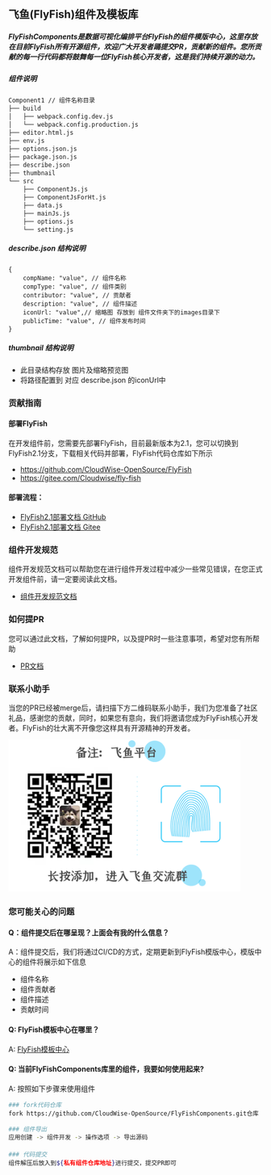 ## 飞鱼(FlyFish)组件及模板库

##### FlyFishComponents是数据可视化编排平台FlyFish的组件模版中心，这里存放在目前FlyFish所有开源组件，欢迎广大开发者踊提交PR，贡献新的组件。您所贡献的每一行代码都将鼓舞每一位FlyFish核心开发者，这是我们持续开源的动力。

##### 组件说明

```
Component1 // 组件名称目录
├── build
│   ├── webpack.config.dev.js
│   └── webpack.config.production.js
├── editor.html.js
├── env.js
├── options.json.js
├── package.json.js
├── describe.json 
├── thumbnail
└── src
    ├── ComponentJs.js
    ├── ComponentJsForHt.js
    ├── data.js
    ├── mainJs.js
    ├── options.js
    └── setting.js
```

##### describe.json 结构说明

```
{
    compName: "value", // 组件名称
    compType: "value", // 组件类别
    contributor: "value", // 贡献者
    description: "value", // 组件描述
    iconUrl: "value",// 缩略图 存放到 组件文件夹下的images目录下
    publicTime: "value", // 组件发布时间
}
```

##### thumbnail 结构说明

- 此目录结构存放 图片及缩略预览图
- 将路径配置到 对应 describe.json 的iconUrl中


### 贡献指南
#### 部署FlyFish
在开发组件前，您需要先部署FlyFish，目前最新版本为2.1，您可以切换到FlyFish2.1分支，下载相关代码并部署，FlyFish代码仓库如下所示
 - https://github.com/CloudWise-OpenSource/FlyFish
 - https://gitee.com/Cloudwise/fly-fish

#### 部署流程：
 - [FlyFish2.1部署文档 GitHub](https://github.com/CloudWise-OpenSource/FlyFish/tree/main/doc) 
 - [FlyFish2.1部署文档 Gitee](https://gitee.com/CloudWise/fly-fish/tree/main/doc) 

### 组件开发规范
组件开发规范文档可以帮助您在进行组件开发过程中减少一些常见错误，在您正式开发组件前，请一定要阅读此文档。
 - [组件开发规范文档](./docs/组件开发规范.md)

### 如何提PR
您可以通过此文档，了解如何提PR，以及提PR时一些注意事项，希望对您有所帮助
 - [PR文档](./docs/组件上传代码库.md)

### 联系小助手
当您的PR已经被merge后，请扫描下方二维码联系小助手，我们为您准备了社区礼品，感谢您的贡献，同时，如果您有意向，我们将邀请您成为FlyFish核心开发者。FlyFish的壮大离不开像您这样具有开源精神的开发者。

<img src="./docs/imgs/FlyFishWeChart.png" width="460px">

### 您可能关心的问题
#### Q：组件提交后在哪呈现？上面会有我的什么信息？
A：组件提交后，我们将通过CI/CD的方式，定期更新到FlyFish模版中心，模版中心的组件将展示如下信息
-  组件名称
-  组件贡献者
-  组件描述
-  贡献时间

#### Q: FlyFish模板中心在哪里？
A: [FlyFish模板中心](https://www.cloudwise.ai/flyFishComponents.html)



#### Q: 当前FlyFishComponents库里的组件，我要如何使用起来?

A: 按照如下步骤来使用组件

```bash
### fork代码仓库
fork https://github.com/CloudWise-OpenSource/FlyFishComponents.git仓库 => ${私有组件仓库地址}
```

```bash
### 组件导出
应用创建 -> 组件开发 -> 操作选项 -> 导出源码

### 代码提交
组件解压后放入到${私有组件仓库地址}进行提交，提交PR即可

```



